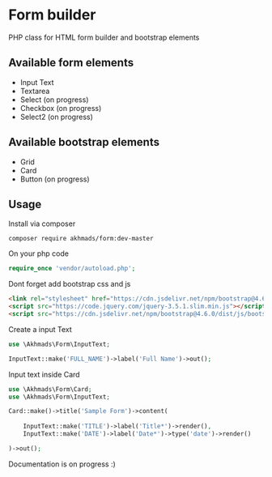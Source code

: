 # Form builder
PHP class for HTML form builder and bootstrap elements

## Available form elements
- Input Text
- Textarea
- Select (on progress)
- Checkbox (on progress)
- Select2 (on progress)

## Available bootstrap elements
- Grid
- Card
- Button (on progress)

## Usage

Install via composer

```
composer require akhmads/form:dev-master
```

On your php code

```php
require_once 'vendor/autoload.php';
```

Dont forget add bootstrap css and js

```html
<link rel="stylesheet" href="https://cdn.jsdelivr.net/npm/bootstrap@4.6.0/dist/css/bootstrap.min.css">
<script src="https://code.jquery.com/jquery-3.5.1.slim.min.js"></script>
<script src="https://cdn.jsdelivr.net/npm/bootstrap@4.6.0/dist/js/bootstrap.bundle.min.js"></script>
```

Create a input Text

```php
use \Akhmads\Form\InputText;

InputText::make('FULL_NAME')->label('Full Name')->out();
```

Input text inside Card

```php
use \Akhmads\Form\Card;
use \Akhmads\Form\InputText;

Card::make()->title('Sample Form')->content(
	
	InputText::make('TITLE')->label('Title*')->render(),
	InputText::make('DATE')->label('Date*')->type('date')->render()

)->out();
```

Documentation is on progress :)